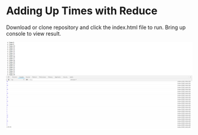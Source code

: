 # Adding Up Times with Reduce

Download or clone repository and click the index.html file to run. Bring up console to view result.

![](images/18.png)


